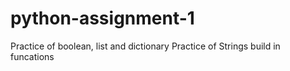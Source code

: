 # python-assignment-1
Practice of boolean, list and dictionary
Practice of Strings build in funcations
